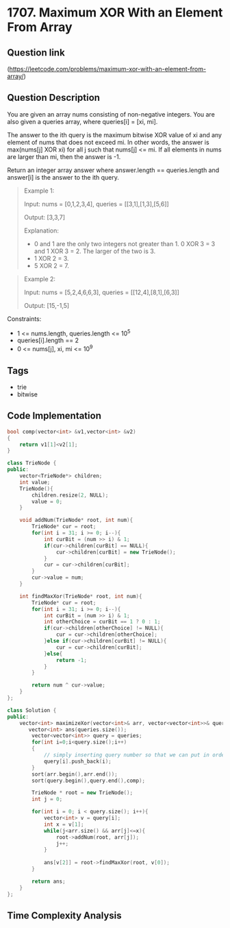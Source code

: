 # 1707. Maximum XOR With an Element From Array

## Question link
(https://leetcode.com/problems/maximum-xor-with-an-element-from-array/)

## Question Description
You are given an array nums consisting of non-negative integers. You are also given a queries array, where queries[i] = [xi, mi].

The answer to the ith query is the maximum bitwise XOR value of xi and any element of nums that does not exceed mi. In other words, the answer is max(nums[j] XOR xi) for all j such that nums[j] <= mi. If all elements in nums are larger than mi, then the answer is -1.

Return an integer array answer where answer.length == queries.length and answer[i] is the answer to the ith query.

> Example 1:
>
> Input: nums = [0,1,2,3,4], queries = [[3,1],[1,3],[5,6]]
>
> Output: [3,3,7]
>
> Explanation:
> - 0 and 1 are the only two integers not greater than 1. 0 XOR 3 = 3 and 1 XOR 3 = 2. The larger of the two is 3.
> - 1 XOR 2 = 3.
> - 5 XOR 2 = 7.

> Example 2:
>
> Input: nums = [5,2,4,6,6,3], queries = [[12,4],[8,1],[6,3]]
>
> Output: [15,-1,5]

Constraints:
- 1 <= nums.length, queries.length <= 10<sup>5</sup>
- queries[i].length == 2
- 0 <= nums[j], xi, mi <= 10<sup>9</sup>

## Tags
- trie
- bitwise

## Code Implementation
```c++
bool comp(vector<int> &v1,vector<int> &v2)
{
    return v1[1]<v2[1];
}

class TrieNode {
public:
    vector<TrieNode*> children;
    int value;
    TrieNode(){
        children.resize(2, NULL);
        value = 0;
    }

    void addNum(TrieNode* root, int num){
        TrieNode* cur = root;
        for(int i = 31; i >= 0; i--){
            int curBit = (num >> i) & 1;
            if(cur->children[curBit] == NULL){
                cur->children[curBit] = new TrieNode();
            }
            cur = cur->children[curBit];
        }
        cur->value = num;
    }

    int findMaxXor(TrieNode* root, int num){
        TrieNode* cur = root;
        for(int i = 31; i >= 0; i--){
            int curBit = (num >> i) & 1;
            int otherChoice = curBit == 1 ? 0 : 1;
            if(cur->children[otherChoice] != NULL){
                cur = cur->children[otherChoice];
            }else if(cur->children[curBit] != NULL){
                cur = cur->children[curBit];
            }else{
                return -1;
            }
        }

        return num ^ cur->value;
    }
};

class Solution {
public:
    vector<int> maximizeXor(vector<int>& arr, vector<vector<int>>& queries) {
       vector<int> ans(queries.size());
        vector<vector<int>> query = queries;
        for(int i=0;i<query.size();i++)
        {
            // simply inserting query number so that we can put in order in ans as we are sorting the array
            query[i].push_back(i);
        }
        sort(arr.begin(),arr.end());
        sort(query.begin(),query.end(),comp);

        TrieNode * root = new TrieNode();
        int j = 0;

        for(int i = 0; i < query.size(); i++){
            vector<int> v = query[i];       
            int x = v[1];
            while(j<arr.size() && arr[j]<=x){
                root->addNum(root, arr[j]);
                j++;
            }
              
            ans[v[2]] = root->findMaxXor(root, v[0]);
        }

        return ans;
    }
};
```

## Time Complexity Analysis